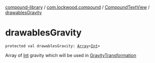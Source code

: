 [compound-library](../../index.md) / [com.lockwood.compound](../index.md) / [CompoundTextView](index.md) / [drawablesGravity](./drawables-gravity.md)

# drawablesGravity

`protected val drawablesGravity: `[`Array`](https://kotlinlang.org/api/latest/jvm/stdlib/kotlin/-array/index.html)`<`[`Int`](https://kotlinlang.org/api/latest/jvm/stdlib/kotlin/-int/index.html)`>`

Array of [Int](https://kotlinlang.org/api/latest/jvm/stdlib/kotlin/-int/index.html) gravity which will be used in [GravityTransformation](../../com.lockwood.compound.transofrmation/-gravity-transformation/index.md)

